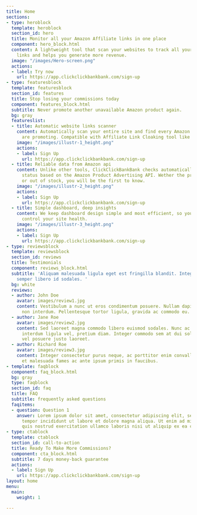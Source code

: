 ```yaml
---
title: Home
sections:
- type: heroblock
  template: heroblock
  section_id: hero
  title: Monitor all your Amazon Affiliate links in one place
  component: hero_block.html
  content: A lightweight tool that scan your websites to track all your Amazon product's
    links and helps you generate more revenue.
  image: "/images/Hero-screen.png"
  actions:
  - label: Try now
    url: https://app.clickclickbankbank.com/sign-up
- type: featuresblock
  template: featuresblock
  section_id: features
  title: Stop losing your commissions today
  component: features_block.html
  subtitle: Never promote another unavailable Amazon product again.
  bg: gray
  featureslist:
  - title: Automatic website links scanner
    content: Automatically scan your entire site and find every Amazon product you
      are promoting. Compatible with Affiliate Link Cloaking tool like AAWP or EasyAzon.
    image: "/images/illustr-1_height.png"
    actions:
    - label: Sign Up
      url: https://app.clickclickbankbank.com/sign-up
  - title: Reliable data from Amazon api
    content: Unlike other tools, ClickClickBankBank checks automatically every product
      status based on the Amazon Product Advertising API. Wether the product is unavailable
      or out of stock, you will be the first to know.
    image: "/images/illustr-2_height.png"
    actions:
    - label: Sign Up
      url: https://app.clickclickbankbank.com/sign-up
  - title: Simple dashboard, deep insights
    content: We keep dashboard design simple and most efficient, so you can quickly
      control your site health.
    image: "/images/illustr-3_height.png"
    actions:
    - label: Sign Up
      url: https://app.clickclickbankbank.com/sign-up
- type: reviewsblock
  template: reviewsblock
  section_id: reviews
  title: Testimonials
  component: reviews_block.html
  subtitle: 'Aliquam malesuada ligula eget est fringilla blandit. Integer finibus
    semper libero id sodales. '
  bg: white
  reviews:
  - author: John Doe
    avatar: images/review1.jpg
    content: Vestibulum a nunc ut eros condimentum posuere. Nullam dapibus quis nunc
      non interdum. Pellentesque tortor ligula, gravida ac commodo eu.
  - author: Jane Roe
    avatar: images/review2.jpg
    content: Sed laoreet magna commodo libero euismod sodales. Nunc ac libero convallis,
      interdum ligula vel, pretium diam. Integer commodo sem at dui sollicitudin,
      vel posuere justo laoreet.
  - author: Richard Roe
    avatar: images/review3.jpg
    content: Integer consectetur purus neque, ac porttitor enim convallis vitae. Interdum
      et malesuada fames ac ante ipsum primis in faucibus.
- template: faqblock
  component: faq_block.html
  bg: gray
  type: faqblock
  section_id: faq
  title: FAQ
  subtitle: frequently asked questions
  faqitems:
  - question: Question 1
    answer: Lorem ipsum dolor sit amet, consectetur adipiscing elit, sed do eiusmod
      tempor incididunt ut labore et dolore magna aliqua. Ut enim ad minim veniam,
      quis nostrud exercitation ullamco laboris nisi ut aliquip ex ea commodo consequat.
- type: ctablock
  template: ctablock
  section_id: call-to-action
  title: Ready To Make More Commissions?
  component: cta_block.html
  subtitle: 7 days money-back guarantee
  actions:
  - label: Sign Up
    url: https://app.clickclickbankbank.com/sign-up
layout: home
menu:
  main:
    weight: 1

---
```

